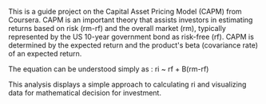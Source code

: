 This is a guide project on the Capital Asset Pricing Model (CAPM) from Coursera. CAPM is an important theory that assists investors in estimating returns based on risk (rm-rf) and the overall market (rm), typically represented by the US 10-year government bond as risk-free (rf). CAPM is determined by the expected return and the product's beta (covariance rate) of an expected return.

The equation can be understood simply as :
ri ~ rf + B(rm-rf)

This analysis displays a simple approach to calculating ri and visualizing data for mathematical decision for investment. 
